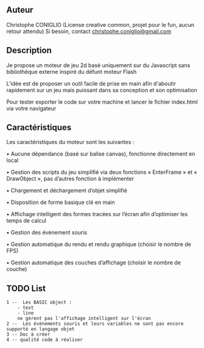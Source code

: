 Auteur
------
Christophe CONIGLIO
(License creative common, projet pour le fun, aucun retour attendu)
Si besoin, contact <christophe.coniglio@gmail.com>

Description
-----------

Je propose un moteur de jeu 2d basé uniquement sur du Javascript sans bibliothèque externe inspiré du défunt moteur Flash

L’idée est de proposer un outil facile de prise en main afin d'aboutir rapidement sur un jeu 
mais puissant dans sa conception et son optimisation

Pour tester exporter le code sur votre machine et lancer le fichier index.html via votre navigateur

Caractéristiques
----------------

Les caractéristiques du moteur sont les suivantes :

•	Aucune dépendance (basé sur balise canvas), fonctionne directement en local

•	Gestion des scripts du jeu simplifié via deux fonctions « EnterFrame » et « DrawObject », pas d’autres fonction à implémenter

•	Chargement et déchargement d’objet simplifié

•	Disposition de forme basique clé en main

•	Affichage intelligent des formes tracées sur l’écran afin d’optimiser les temps de calcul

•	Gestion des évènement souris

•	Gestion automatique du rendu et rendu graphique (choisir le nombre de FPS)

•	Gestion automatique des couches d’affichage (choisir le nombre de couche)


TODO List
---------
   
    1 --  Les BASIC object :
        - text
        - line
        ne gèrent pas l'affichage intelligent sur l'écran
    2 --  Les évènements souris et leurs variables ne sont pas encore supporté en langage objet
    3 -- Doc à créer
    4 -- qualité code à réaliser
